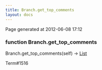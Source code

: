 ```yaml
---
title: Branch.get_top_comments
layout: docs
---
```


<div class="bottom_right_note">Page generated at 2012-06-08 17:12</div>
<h3><span class="minor">function</span> Branch.get_top_comments</h3>

Branch.get_top_comments(self) -> <a href="/docs/List.html">List</a>
<p></p>

<p><span class="extra_minor">Term#1516</span></p>
